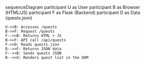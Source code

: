 sequenceDiagram
    participant U as User
    participant B as Browser (HTML/JS)
    participant F as Flask (Backend)
    participant D as Data (quests.json)

    U->>B: Accesses /quests
    B->>F: Request /quests
    F-->>B: Returns HTML + JS
    B->>F: API call /api/quests
    F->>D: Reads quests.json
    D-->>F: Returns JSON data
    F-->>B: Sends quests JSON
    B-->>U: Renders quest list in the DOM
